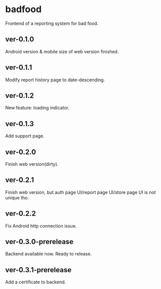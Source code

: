 # badfood

Frontend of a reporting system for bad food.

## ver-0.1.0

Android version & mobile size of web version finished.

## ver-0.1.1

Modify report history page to date-descending.

## ver-0.1.2

New feature: loading indicator.

## ver-0.1.3

Add support page.

## ver-0.2.0

Finish web version(dirty).

## ver-0.2.1

Finish web version, but auth page UI/report page UI/store page UI is not unique tho.

## ver-0.2.2

Fix Android http connection issue.

## ver-0.3.0-prerelease

Backend available now. Ready to release.

## ver-0.3.1-prerelease

Add a certificate to backend.
